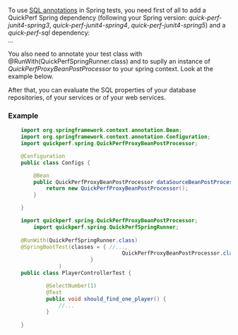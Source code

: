 To use [SQL annotations](https://github.com/quick-perf/doc/wiki/SQL-annotations) in Spring tests, you need first of all to add a QuickPerf Spring dependency (following your Spring version: *quick-perf-junit4-spring3*, *quick-perf-junit4-spring4*, *quick-perf-junit4-spring5*) and a *quick-perf-sql* dependency:<br>
...

You also need to annotate your test class with @RunWith(QuickPerfSpringRunner.class) and to suplly an instance of *QuickPerfProxyBeanPostProcessor* to your spring context. Look at the example below.<br> 

After that, you can evaluate the SQL properties of your database repositories, of your services or of your web services.

### Example
```java
	import org.springframework.context.annotation.Bean;
	import org.springframework.context.annotation.Configuration;
	import quickperf.spring.QuickPerfProxyBeanPostProcessor;

	@Configuration
	public class Configs {

		@Bean
		public QuickPerfProxyBeanPostProcessor dataSourceBeanPostProcessor() {
			return new QuickPerfProxyBeanPostProcessor();
		}

	}
```
	
```java
	import quickperf.spring.QuickPerfProxyBeanPostProcessor;
        import quickperf.spring.QuickPerfSpringRunner;
	
	@RunWith(QuickPerfSpringRunner.class)
	@SpringBootTest(classes = { //...,
                                    QuickPerfProxyBeanPostProcessor.class
                          }
                )
	public class PlayerControllerTest {

            @SelectNumber(1)
            @Test
            public void should_find_one_player() {
                //...
            }
		
	}
```